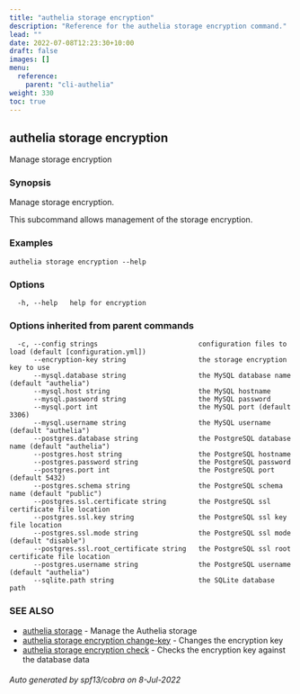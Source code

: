 ```yaml
---
title: "authelia storage encryption"
description: "Reference for the authelia storage encryption command."
lead: ""
date: 2022-07-08T12:23:30+10:00
draft: false
images: []
menu:
  reference:
    parent: "cli-authelia"
weight: 330
toc: true
---
```


## authelia storage encryption

Manage storage encryption

### Synopsis

Manage storage encryption.

This subcommand allows management of the storage encryption.

### Examples

```
authelia storage encryption --help
```

### Options

```
  -h, --help   help for encryption
```

### Options inherited from parent commands

```
  -c, --config strings                         configuration files to load (default [configuration.yml])
      --encryption-key string                  the storage encryption key to use
      --mysql.database string                  the MySQL database name (default "authelia")
      --mysql.host string                      the MySQL hostname
      --mysql.password string                  the MySQL password
      --mysql.port int                         the MySQL port (default 3306)
      --mysql.username string                  the MySQL username (default "authelia")
      --postgres.database string               the PostgreSQL database name (default "authelia")
      --postgres.host string                   the PostgreSQL hostname
      --postgres.password string               the PostgreSQL password
      --postgres.port int                      the PostgreSQL port (default 5432)
      --postgres.schema string                 the PostgreSQL schema name (default "public")
      --postgres.ssl.certificate string        the PostgreSQL ssl certificate file location
      --postgres.ssl.key string                the PostgreSQL ssl key file location
      --postgres.ssl.mode string               the PostgreSQL ssl mode (default "disable")
      --postgres.ssl.root_certificate string   the PostgreSQL ssl root certificate file location
      --postgres.username string               the PostgreSQL username (default "authelia")
      --sqlite.path string                     the SQLite database path
```

### SEE ALSO

* [authelia storage](authelia_storage.md)	 - Manage the Authelia storage
* [authelia storage encryption change-key](authelia_storage_encryption_change-key.md)	 - Changes the encryption key
* [authelia storage encryption check](authelia_storage_encryption_check.md)	 - Checks the encryption key against the database data

###### Auto generated by spf13/cobra on 8-Jul-2022
